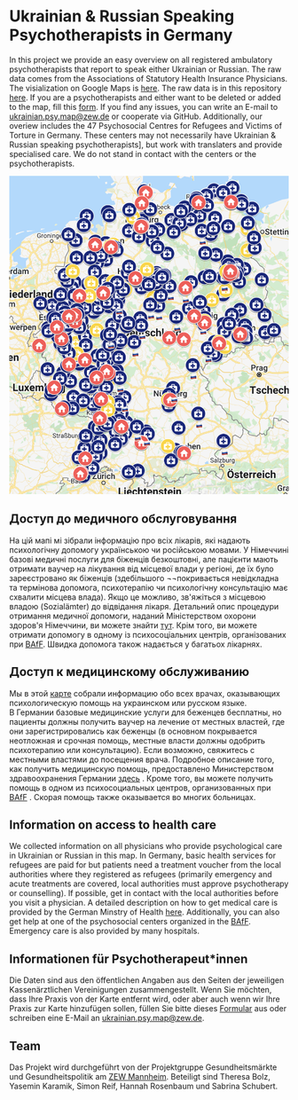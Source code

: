 # Ukrainian & Russian Speaking Psychotherapists in Germany
In this project we provide an easy overview on all registered ambulatory psychotherapists that report to speak either Ukrainian or Russian. The raw data comes from the Associations of Statutory Health Insurance Physicians. The visialization on Google Maps is [here](https://www.google.com/maps/d/edit?mid=1rskrjh_rV8h3ESh8YFh9HFMvQGd2a-N8&usp=sharing). The raw data is in this repository [here](https://github.com/simonreif/ukrainian_psy_DE/blob/main/Liste_Therapeuten.xlsx). If you are a psychotherapists and either want to be deleted or added to the map, fill this [form](https://forms.gle/86xUCctrSW3W2R929). If you find any issues, you can write an E-mail to ukrainian.psy.map@zew.de or cooperate via GitHub.
Additionally, our overiew includes the 47 Psychosocial Centres for Refugees and Victims of Torture in Germany. These centers may not necessarily have Ukrainian & Russian speaking psychotherapists], but work with translaters and provide specialised care. We do not stand in contact with the centers or the psychotherapists.


[![name](https://github.com/simonreif/ukrainian_psy_DE/blob/main/map_screenshot.png)](https://www.google.com/maps/d/edit?mid=1rskrjh_rV8h3ESh8YFh9HFMvQGd2a-N8&usp=sharing)


## Доступ до медичного обслуговування
На цій мапі мі зібрали інформацію про всіх лікарів, які надають психологічну допомогу українською чи російською мовами. У Німеччині базові медичні послуги для біженців безкоштовні, але пацієнти мають отримати ваучер на лікування від місцевої влади у регіоні, де їх було зареєстровано як біженців (здебільшого ¬¬покривається невідкладна та термінова допомога, психотерапію чи психологічну консультацію має схвалити місцева влада). Якщо це можливо, зв'яжіться з місцевою владою (Sozialämter) до відвідання лікаря. Детальний опис процедури отримання медичної допомоги, наданий Міністерством охорони здоров'я Німеччини, ви можете знайти [тут](https://www.bundesgesundheitsministerium.de/fileadmin/Dateien/5_Publikationen/Gesundheit/Broschueren/Ratgeber_Asylsuchende_EN_web.pdf). Крім того, ви можете отримати допомогу в одному із психосоціальних центрів, організованих при [BAfF](https://www.baff-zentren.org/english/). Швидка допомога також надається у багатьох лікарнях.

## Доступ к медицинскому обслуживанию
Мы в этой [карте](https://www.google.com/maps/d/edit?mid=1rskrjh_rV8h3ESh8YFh9HFMvQGd2a-N8&usp=sharing) собрали информацию обо всех врачах, оказывающих психологическую помощь на украинском или русском языке.  
В Германии базовые медицинские услуги для беженцев бесплатны, но пациенты должны получить ваучер на лечение от местных властей, где они зарегистрировались как беженцы (в основном покрывается неотложная и срочная помощь, местные власти должны одобрить психотерапию или консультацию). Если возможно, свяжитесь с местными властями до посещения врача. Подробное описание того, как получить медицинскую помощь, предоставлено Министерством здравоохранения Германии [здесь](https://www.bundesgesundheitsministerium.de/fileadmin/Dateien/5_Publikationen/Gesundheit/Broschueren/Ratgeber_Asylsuchende_EN_web.pdf) . Кроме того, вы можете получить помощь в одном из психосоциальных центров, организованных при [BAfF](https://www.baff-zentren.org/english/) . Скорая помощь также оказывается во многих больницах.  

## Information on access to health care
We collected information on all physicians who provide psychological care in Ukrainian or Russian in this map. In Germany, basic health services for refugees are paid for but patients need a treatment voucher from the local authorities where they registered as refugees (primarily emergency and acute treatments are covered, local authorities must approve psychotherapy or counselling). If possible, get in contact with the local authorities before you visit a physician. A detailed description on how to get medical care is provided by the German Minstry of Health [here](https://www.bundesgesundheitsministerium.de/fileadmin/Dateien/5_Publikationen/Gesundheit/Broschueren/Ratgeber_Asylsuchende_EN_web.pdf). Additionally, you can also get help at one of the psychosocial centers organized in the [BAfF](https://www.baff-zentren.org/english/). Emergency care is also provided by many hospitals.


## Informationen für Psychotherapeut\*innen
Die Daten sind aus den öffentlichen Angaben aus den Seiten der jeweiligen Kassenärztlichen Vereinigungen zusammengestellt. Wenn Sie möchten, dass Ihre Praxis von der Karte entfernt wird, oder aber auch wenn wir Ihre Praxis zur Karte hinzufügen sollen, füllen Sie bitte dieses [Formular](https://forms.gle/86xUCctrSW3W2R929) aus oder schreiben eine E-Mail an ukrainian.psy.map@zew.de.


## Team
Das Projekt wird durchgeführt von der Projektgruppe Gesundheitsmärkte und Gesundheitspolitik am [ZEW Mannheim](zew.de). Beteiligt sind Theresa Bolz, Yasemin Karamik, Simon Reif, Hannah Rosenbaum und Sabrina Schubert. 

